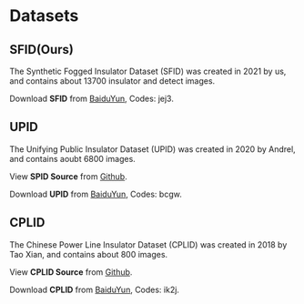 
# Datasets

## SFID(Ours)

The Synthetic Fogged Insulator Dataset (SFID) was created in 2021 by us, and contains about 13700 insulator and detect images.

Download **SFID** from [BaiduYun](https://pan.baidu.com/s/1jpqrtMOlln9xC_L2_tGu7w), Codes: jej3.

## UPID
The Unifying Public Insulator Dataset (UPID) was created in 2020 by Andrel, 
and contains aoubt 6800 images. 

View **SPID Source** from [Github](https://github.com/heitorcfelix/public-insulator-datasets).

Download **UPID** from [BaiduYun](https://pan.baidu.com/s/1pvk0tCbyJiP5hjakrTTI4Q), Codes: bcgw.

## CPLID
The Chinese Power Line Insulator Dataset (CPLID) was created in 2018 by Tao Xian, 
and contains about 800 images. 

View **CPLID Source** from [Github](https://github.com/InsulatorData/InsulatorDataSet).

Download **CPLID** from [BaiduYun](https://pan.baidu.com/s/1BQnZSCTPGQsEOKOe1Z4sXA), Codes: ik2j.
